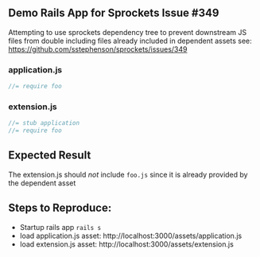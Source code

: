 ## Demo Rails App for Sprockets Issue #349

Attempting to use sprockets dependency tree to prevent downstream JS files from double including files already included in dependent assets
see: https://github.com/sstephenson/sprockets/issues/349

### application.js
```javascript
//= require foo
```

### extension.js
```javascript
//= stub application
//= require foo
```

## Expected Result

The extension.js should *not* include `foo.js` since it is already provided by the dependent asset

## Steps to Reproduce:

* Startup rails app `rails s`
* load application.js asset: http://localhost:3000/assets/application.js
* load extension.js asset: http://localhost:3000/assets/extension.js
